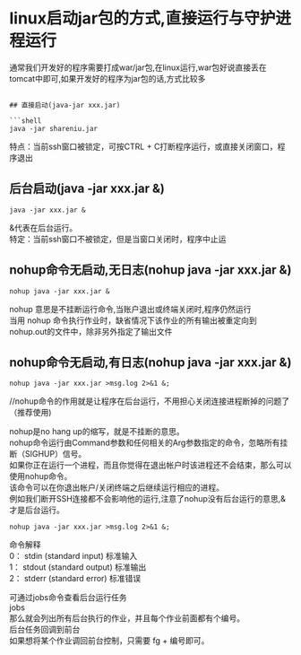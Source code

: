 # linux启动jar包的方式,直接运行与守护进程运行
通常我们开发好的程序需要打成war/jar包,在linux运行,war包好说直接丢在tomcat中即可,如果开发好的程序为jar包的话,方式比较多

```

## 直接启动(java-jar xxx.jar)

```shell
java -jar shareniu.jar
```

特点：当前ssh窗口被锁定，可按CTRL + C打断程序运行，或直接关闭窗口，程序退出
## 后台启动(java -jar xxx.jar &)

```shell
java -jar xxx.jar &
```

&代表在后台运行。  
特定：当前ssh窗口不被锁定，但是当窗口关闭时，程序中止运  
## nohup命令无启动,无日志(nohup java -jar xxx.jar &)

```shell
nohup java -jar xxx.jar &
```

nohup 意思是不挂断运行命令,当账户退出或终端关闭时,程序仍然运行  
当用 nohup 命令执行作业时，缺省情况下该作业的所有输出被重定向到nohup.out的文件中，除非另外指定了输出文件
## nohup命令无启动,有日志(nohup java -jar xxx.jar &)

```shell
nohup java -jar xxx.jar >msg.log 2>&1 &;
```

//nohup命令的作用就是让程序在后台运行，不用担心关闭连接进程断掉的问题了（推荐使用)  

nohup是no hang up的缩写，就是不挂断的意思。  
nohup命令运行由Command参数和任何相关的Arg参数指定的命令，忽略所有挂断（SIGHUP）信号。  
如果你正在运行一个进程，而且你觉得在退出帐户时该进程还不会结束，那么可以使用nohup命令。  
该命令可以在你退出帐户/关闭终端之后继续运行相应的进程。  
例如我们断开SSH连接都不会影响他的运行,注意了nohup没有后台运行的意思,&才是后台运行。  

```shell
nohup java -jar xxx.jar >msg.log 2>&1 &;
```

命令解释  
0： stdin (standard input)   标准输入  
1： stdout (standard output) 标准输出  
2： stderr (standard error)  标准错误   

可通过jobs命令查看后台运行任务  
jobs  
那么就会列出所有后台执行的作业，并且每个作业前面都有个编号。  
后台任务回调到前台  
如果想将某个作业调回前台控制，只需要 fg + 编号即可。  
